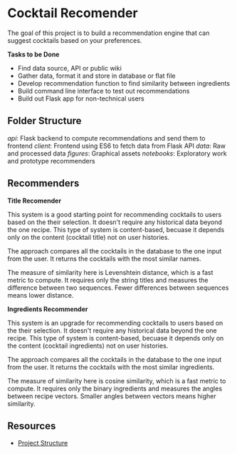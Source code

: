 # Cocktail Recomender

The goal of this project is to build a recommendation engine that can suggest cocktails based on your preferences.

**Tasks to be Done**
- Find data source, API or public wiki
- Gather data, format it and store in database or flat file
- Develop recommendation function to find similarity between ingredients
- Build command line interface to test out recommendations
- Build out Flask app for non-technical users

## Folder Structure

*api*: Flask backend to compute recommendations and send them to frontend
*client*: Frontend using ES6 to fetch data from Flask API
*data*: Raw and processed data
*figures*: Graphical assets
*notebooks*: Exploratory work and prototype recommenders

## Recommenders

**Title Recomender**

This system is a good starting point for recommending cocktails to users based on the their selection. It doesn't require any historical data beyond the one recipe. This type of system is content-based, becuase it depends only on the content (cocktail title) not on user histories.

The approach compares all the cocktails in the database to the one input from the user. It returns the cocktails with the most similar names.

The measure of similarity here is Levenshtein distance, which is a fast metric to compute. It requires only the string titles and measures the difference between two sequences. Fewer differences between sequences means lower distance.

**Ingredients Recommender**

This system is an upgrade for recommending cocktails to users based on the their selection. It doesn't require any historical data beyond the one recipe. This type of system is content-based, becuase it depends only on the content (cocktail ingredients) not on user histories.

The approach compares all the cocktails in the database to the one input from the user. It returns the cocktails with the most similar ingredients.

The measure of similarity here is cosine similarity, which is a fast metric to compute. It requires only the binary ingredients and measures the angles between recipe vectors. Smaller angles between vectors means higher similarity.

## Resources
- [Project Structure](https://drivendata.github.io/cookiecutter-data-science/)

